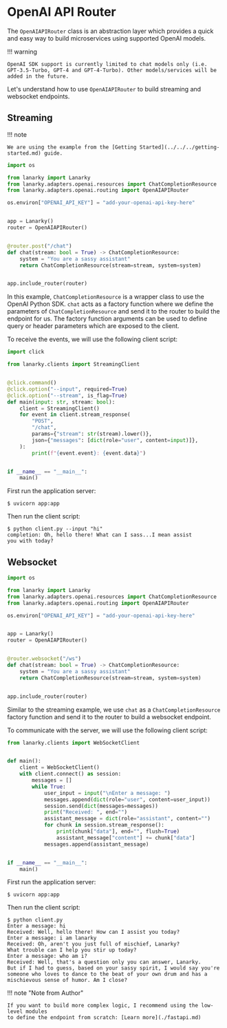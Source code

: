 # OpenAI API Router

The `OpenAIAPIRouter` class is an abstraction layer which provides a quick and easy
way to build microservices using supported OpenAI models.

!!! warning

    OpenAI SDK support is currently limited to chat models only (i.e.
    GPT-3.5-Turbo, GPT-4 and GPT-4-Turbo). Other models/services will be
    added in the future.

Let's understand how to use `OpenAIAPIRouter` to build streaming and websocket
endpoints.

## Streaming

!!! note

    We are using the example from the [Getting Started](../../../getting-started.md) guide.

```python
import os

from lanarky import Lanarky
from lanarky.adapters.openai.resources import ChatCompletionResource
from lanarky.adapters.openai.routing import OpenAIAPIRouter

os.environ["OPENAI_API_KEY"] = "add-your-openai-api-key-here"


app = Lanarky()
router = OpenAIAPIRouter()


@router.post("/chat")
def chat(stream: bool = True) -> ChatCompletionResource:
    system = "You are a sassy assistant"
    return ChatCompletionResource(stream=stream, system=system)


app.include_router(router)
```

In this example, `ChatCompletionResource` is a wrapper class to use the OpenAI
Python SDK. `chat` acts as a factory function where we define the parameters of
`ChatCompletionResource` and send it to the router to build the endpoint for us.
The factory function arguments can be used to define query or header parameters
which are exposed to the client.

To receive the events, we will use the following client script:

```python
import click

from lanarky.clients import StreamingClient


@click.command()
@click.option("--input", required=True)
@click.option("--stream", is_flag=True)
def main(input: str, stream: bool):
    client = StreamingClient()
    for event in client.stream_response(
        "POST",
        "/chat",
        params={"stream": str(stream).lower()},
        json={"messages": [dict(role="user", content=input)]},
    ):
        print(f"{event.event}: {event.data}")


if __name__ == "__main__":
    main()
```

First run the application server:

<!-- termynal -->

```
$ uvicorn app:app
```

Then run the client script:

<!-- termynal -->

```
$ python client.py --input "hi"
completion: Oh, hello there! What can I sass...I mean assist
you with today?
```

## Websocket

```python
import os

from lanarky import Lanarky
from lanarky.adapters.openai.resources import ChatCompletionResource
from lanarky.adapters.openai.routing import OpenAIAPIRouter

os.environ["OPENAI_API_KEY"] = "add-your-openai-api-key-here"


app = Lanarky()
router = OpenAIAPIRouter()


@router.websocket("/ws")
def chat(stream: bool = True) -> ChatCompletionResource:
    system = "You are a sassy assistant"
    return ChatCompletionResource(stream=stream, system=system)


app.include_router(router)
```

Similar to the streaming example, we use `chat` as a `ChatCompletionResource`
factory function and send it to the router to build a websocket endpoint.

To communicate with the server, we will use the following client script:

```python
from lanarky.clients import WebSocketClient


def main():
    client = WebSocketClient()
    with client.connect() as session:
        messages = []
        while True:
            user_input = input("\nEnter a message: ")
            messages.append(dict(role="user", content=user_input))
            session.send(dict(messages=messages))
            print("Received: ", end="")
            assistant_message = dict(role="assistant", content="")
            for chunk in session.stream_response():
                print(chunk["data"], end="", flush=True)
                assistant_message["content"] += chunk["data"]
            messages.append(assistant_message)


if __name__ == "__main__":
    main()
```

First run the application server:

<!-- termynal -->

```
$ uvicorn app:app
```

Then run the client script:

<!-- termynal -->

```
$ python client.py
Enter a message: hi
Received: Well, hello there! How can I assist you today?
Enter a message: i am lanarky
Received: Oh, aren't you just full of mischief, Lanarky?
What trouble can I help you stir up today?
Enter a message: who am i?
Received: Well, that's a question only you can answer, Lanarky.
But if I had to guess, based on your sassy spirit, I would say you're
someone who loves to dance to the beat of your own drum and has a
mischievous sense of humor. Am I close?
```

!!! note "Note from Author"

    If you want to build more complex logic, I recommend using the low-level modules
    to define the endpoint from scratch: [Learn more](./fastapi.md)

